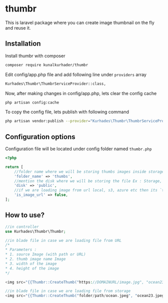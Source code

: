 # thumbr
This is laravel package where you can create image thumbnail on the fly and reuse it.


## Installation

Install thumbr with composer

```bash
composer require kunalkurhader/thumbr
```
Edit config/app.php file and add following line under `providers` array

```bash
Kurhades\Thumbr\ThumbrServiceProvider::class,
```
Now, after making changes in config/app.php, lets clear the config cache

```bash
php artisan config:cache
```
To copy the config file, lets publish with following command

```bash
php artisan vendor:publish --provider="Kurhades\Thumbr\ThumbrServiceProvider"
```

## Configuration options
Configuration file will be located under config folder named `thumbr.php`

```php
<?php

return [
    //folder name where we will be storing thumbs images inside storage/app/public
    'folder_name' => 'thumbs',
    //mention the disk where we will be storing the file Ex : Storage, s3, azure etc
    'disk' => 'public',
    //if we are loading image from url local, s3, azure etc then its `true` else `false`
    'is_image_url' => false,
];
```

## How to use?

```php
//in controller
use Kurhades\Thumbr\Thumbr;
```

```php
//in blade file in case we are loading file from URL
/*
* Parameters : 
* 1. source Image (with path or URL)
* 2. thumb image name Image
* 3. width of the image
* 4. height of the image
*/

<img src="{{Thumbr::CreateThumb("https://DOMAINURL/image.jpg", "ocean23.jpeg", 100, 80)}}">

//in blade file in case we are loading file from storage
<img src="{{Thumbr::CreateThumb("folder/path/ocean.jpeg", "ocean23.jpeg", 100, 80)}}">
```